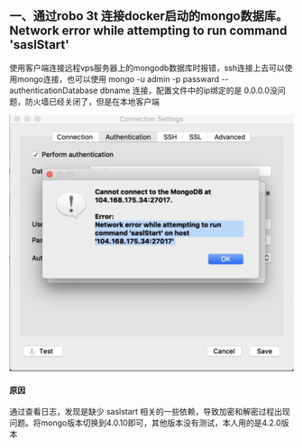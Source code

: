 ## 一、通过robo 3t 连接docker启动的mongo数据库。Network error while attempting to run command 'saslStart'
使用客户端连接远程vps服务器上的mongodb数据库时报错，ssh连接上去可以使用mongo连接，也可以使用
mongo -u admin -p passward --authenticationDatabase dbname 连接，配置文件中的ip绑定的是 0.0.0.0没问题，防火墙已经关闭了，但是在本地客户端

![mongo连接异常](https://github.com/xinput123/docs/blob/master/%E5%9B%BE%E7%89%87/mongo%E8%BF%9E%E6%8E%A5%E9%97%AE%E9%A2%98.jpg)

#### 原因
通过查看日志，发现是缺少 saslstart 相关的一些依赖，导致加密和解密过程出现问题。将mongo版本切换到4.0.10即可，其他版本没有测试，本人用的是4.2.0版本